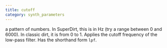 ```yaml
---
title: cutoff
category: synth_parameters
---
```

a pattern of numbers. In SuperDirt, this is in Hz (try a range between
0 and 6000). In classic dirt, it is from 0 to 1. Applies the cutoff
frequency of the low-pass filter. Has the shorthand form `lpf`.
